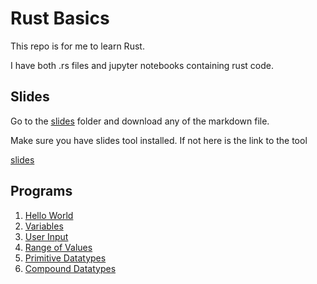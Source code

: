 # Rust Basics

This repo is for me to learn Rust. 

I have both .rs files and jupyter notebooks containing rust code. 

## Slides 

Go to the [slides](slides/) folder and download any of the markdown file. 

Make sure you have slides tool installed. If not here is the link to the tool 

[slides](https://github.com/maaslalani/slides)

## Programs 

1. [Hello World](actual_programs/hello_world/src/main.rs)
2. [Variables](actual_programs/variables/src/main.rs)
3. [User Input](actual_programs/user_input/src/main.rs)
4. [Range of Values](actual_programs/range_of_value/src/main.rs)
5. [Primitive Datatypes](actual_programs/Datatypes/primitive_datatypes/src/main.rs)
6. [Compound Datatypes](actual_programs/Datatypes/compound_datatypes/src/main.rs)
